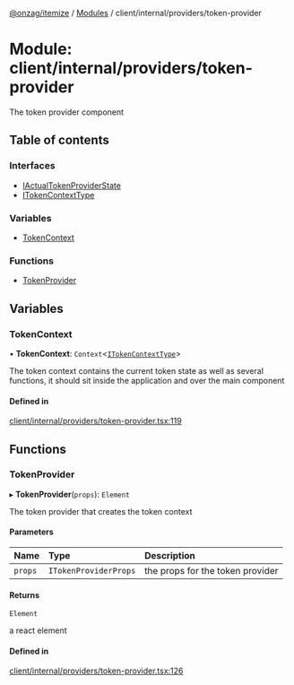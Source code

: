 [@onzag/itemize](../README.md) / [Modules](../modules.md) / client/internal/providers/token-provider

# Module: client/internal/providers/token-provider

The token provider component

## Table of contents

### Interfaces

- [IActualTokenProviderState](../interfaces/client_internal_providers_token_provider.IActualTokenProviderState.md)
- [ITokenContextType](../interfaces/client_internal_providers_token_provider.ITokenContextType.md)

### Variables

- [TokenContext](client_internal_providers_token_provider.md#tokencontext)

### Functions

- [TokenProvider](client_internal_providers_token_provider.md#tokenprovider)

## Variables

### TokenContext

• **TokenContext**: `Context`<[`ITokenContextType`](../interfaces/client_internal_providers_token_provider.ITokenContextType.md)\>

The token context contains the current token state as well as several
functions, it should sit inside the application and over the main
component

#### Defined in

[client/internal/providers/token-provider.tsx:119](https://github.com/onzag/itemize/blob/a24376ed/client/internal/providers/token-provider.tsx#L119)

## Functions

### TokenProvider

▸ **TokenProvider**(`props`): `Element`

The token provider that creates the token context

#### Parameters

| Name | Type | Description |
| :------ | :------ | :------ |
| `props` | `ITokenProviderProps` | the props for the token provider |

#### Returns

`Element`

a react element

#### Defined in

[client/internal/providers/token-provider.tsx:126](https://github.com/onzag/itemize/blob/a24376ed/client/internal/providers/token-provider.tsx#L126)
